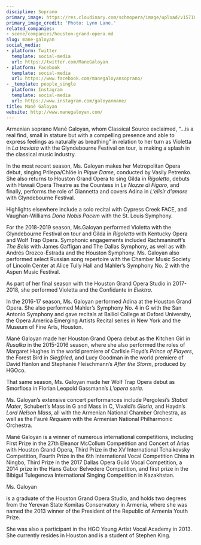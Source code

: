 ```yaml
---
discipline: Soprano
primary_image: https://res.cloudinary.com/schmopera/image/upload/v1571842852/media/2019/10/HGO_Studio_-_Mane_Galoyan_-_Look_1_-_Photographer_Lynn_Lane-10-1_sp1hja.jpg
primary_image_credit: 'Photo: Lynn Lane.'
related_companies:
- scene/companies/houston-grand-opera.md
slug: mane-galoyan
social_media:
- platform: Twitter
  template: social-media
  url: https://twitter.com/ManeGaloyan
- platform: Facebook
  template: social-media
  url: https://www.facebook.com/manegaloyansoprano/
- _template: people_single
  platform: Instagram
  template: social-media
  url: https://www.instagram.com/galoyanmane/
title: Mané Galoyan
website: http://www.manegaloyan.com/
---
```

Armenian soprano Mané Galoyan, whom Classical Source exclaimed, “...is a real find, small in stature but with a compelling presence and able to express feelings as naturally as breathing” in relation to her turn as Violetta in _La traviata_ with the Glyndebourne Festival on tour, is making a splash in the classical music industry.

In the most recent season, Ms. Galoyan makes her Metropolitan Opera debut, singing Prilepa/Chlöe in _Pique Dame_, conducted by Vasily Petrenko. She also returns to Houston Grand Opera to sing Gilda in _Rigoletto_, debuts with Hawaii Opera Theatre as the Countess in _Le Nozze di Figaro_, and finally, performs the role of Giannetta and covers Adina in _L’elisir d’amore_ with Glyndebourne Festival.

Highlights elsewhere include a solo recital with Cypress Creek FACE, and Vaughan-Williams _Dona Nobis Pacem_ with the St. Louis Symphony.

For the 2018-2019 season, Ms.Galoyan performed Violetta with the Glyndebourne Festival on tour and Gilda in _Rigoletto_ with Kentucky Opera and Wolf Trap Opera. Symphonic engagements included Rachmaninoff’s _The Bells_ with James Gaffigan and The Dallas Symphony, as well as with Andrés Orozco-Estrada and the Houston Symphony. Ms. Galoyan also performed select Russian song repertoire with the Chamber Music Society of Lincoln Center at Alice Tully Hall and Mahler’s Symphony No. 2 with the Aspen Music Festival.

As part of her final season with the Houston Grand Opera Studio in 2017-2018, she performed Violetta and the Confidante in _Elektra_.

In the 2016-17 season, Ms. Galoyan performed Adina at the Houston Grand Opera. She also performed Mahler’s Symphony No. 4 in G with the San Antonio Symphony and gave recitals at Balliol College at Oxford University, the Opera America Emerging Artists Recital series in New York and the Museum of Fine Arts, Houston.

Mané Galoyan made her Houston Grand Opera debut as the Kitchen Girl in _Rusalka_ in the 2015-2016 season, where she also performed the roles of Margaret Hughes in the world premiere of Carlisle Floyd’s _Prince of Players_, the Forest Bird in _Siegfried_, and Lucy Goodman in the world premiere of David Hanlon and Stephanie Fleischmann’s _After the Storm_, produced by HGOco.

That same season, Ms. Galoyan made her Wolf Trap Opera debut as Smorfiosa in Florian Leopold Gassmann’s _L’opera seria_.

Ms. Galoyan’s extensive concert performances include Pergolesi’s _Stabat Mater_, Schubert’s Mass in G and Mass in C, Vivaldi’s _Gloria_, and Haydn’s _Lord Nelson Mass_, all with the Armenian National Chamber Orchestra, as well as the Fauré _Requiem_ with the Armenian National Philharmonic Orchestra.

Mané Galoyan is a winner of numerous international competitions, including First Prize in the 27th Eleanor McCollum Competition and Concert of Arias with Houston Grand Opera, Third Prize in the XV International Tchaikovsky Competition, Fourth Prize in the 6th International Vocal Competition China in Ningbo, Third Prize in the 2017 Dallas Opera Guild Vocal Competition, a 2014 prize in the Hans Gabor Belvedere Competition, and first prize in the Bibigul Tulegenova International Singing Competition in Kazakhstan.

Ms. Galoyan

is a graduate of the Houston Grand Opera Studio, and holds two degrees from the Yerevan State Komitas Conservatory in Armenia, where she was named the 2013 winner of the President of the Republic of Armenia Youth Prize.

She was also a participant in the HGO Young Artist Vocal Academy in 2013. She currently resides in Houston and is a student of Stephen King.